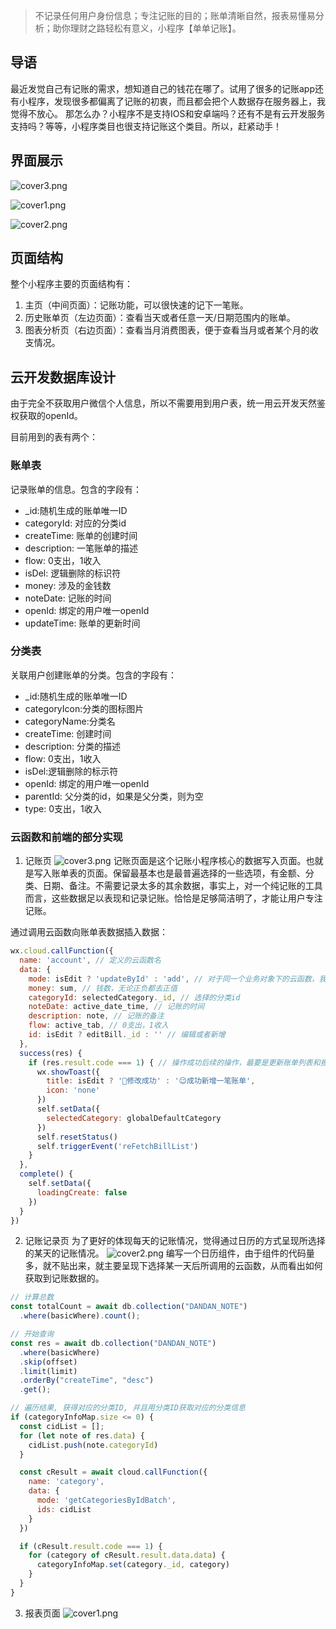 > 不记录任何用户身份信息；专注记账的目的；账单清晰自然，报表易懂易分析；助你理财之路轻松有意义，小程序【单单记账】。

## 导语

最近发觉自己有记账的需求，想知道自己的钱花在哪了。试用了很多的记账app还有小程序，发现很多都偏离了记账的初衷，而且都会把个人数据存在服务器上，我觉得不放心。
那怎么办？小程序不是支持IOS和安卓端吗？还有不是有云开发服务支持吗？等等，小程序类目也很支持记账这个类目。所以，赶紧动手！

## 界面展示

![cover3.png](https://i.loli.net/2019/10/10/MG8b9rKIdsnFm4c.png)

![cover1.png](https://i.loli.net/2019/10/10/Bem9OGzp8KAgaIS.png)

![cover2.png](https://i.loli.net/2019/10/10/Y7Cmsu3BDvn6F2P.png)

## 页面结构

整个小程序主要的页面结构有：

1. 主页（中间页面）：记账功能，可以很快速的记下一笔账。
2. 历史账单页（左边页面）：查看当天或者任意一天/日期范围内的账单。
3. 图表分析页（右边页面）：查看当月消费图表，便于查看当月或者某个月的收支情况。

## 云开发数据库设计

由于完全不获取用户微信个人信息，所以不需要用到用户表，统一用云开发天然鉴权获取的openId。

目前用到的表有两个：

### 账单表

记录账单的信息。包含的字段有：

- _id:随机生成的账单唯一ID
- categoryId: 对应的分类id
- createTime: 账单的创建时间
- description: 一笔账单的描述
- flow: 0支出，1收入
- isDel: 逻辑删除的标识符
- money: 涉及的金钱数
- noteDate: 记账的时间
- openId: 绑定的用户唯一openId
- updateTime: 账单的更新时间

### 分类表

关联用户创建账单的分类。包含的字段有：
- _id:随机生成的账单唯一ID
- categoryIcon:分类的图标图片
- categoryName:分类名
- createTime: 创建时间
- description: 分类的描述
- flow: 0支出，1收入
- isDel:逻辑删除的标示符
- openId: 绑定的用户唯一openId
- parentId: 父分类的id，如果是父分类，则为空
- type: 0支出，1收入

### 云函数和前端的部分实现

1. 记账页
![cover3.png](https://i.loli.net/2019/10/10/MG8b9rKIdsnFm4c.png)
记账页面是这个记账小程序核心的数据写入页面。也就是写入账单表的页面。保留最基本也是最普遍选择的一些选项，有金额、分类、日期、备注。不需要记录太多的其余数据，事实上，对一个纯记账的工具而言，这些数据足以表现和记录记账。恰恰是足够简洁明了，才能让用户专注记账。

通过调用云函数向账单表数据插入数据：
```javascript
wx.cloud.callFunction({
  name: 'account', // 定义的云函数名
  data: {
    mode: isEdit ? 'updateById' : 'add', // 对于同一个业务对象下的云函数，我通过mode进行区分，减少云函数的个数
    money: sum, // 钱数，无论正负都去正值
    categoryId: selectedCategory._id, // 选择的分类id
    noteDate: active_date_time, // 记账的时间
    description: note, // 记账的备注
    flow: active_tab, // 0支出，1收入
    id: isEdit ? editBill._id : '' // 编辑或者新增
  },
  success(res) {
    if (res.result.code === 1) { // 操作成功后续的操作，最要是更新账单列表和报表数据
      wx.showToast({
        title: isEdit ? '😬修改成功' : '😉成功新增一笔账单',
        icon: 'none'
      })
      self.setData({
        selectedCategory: globalDefaultCategory
      })
      self.resetStatus()
      self.triggerEvent('reFetchBillList')
    }
  },
  complete() {
    self.setData({
      loadingCreate: false
    })
  }
})
```

2. 记账记录页
为了更好的体现每天的记账情况，觉得通过日历的方式呈现所选择的某天的记账情况。
![cover2.png](https://i.loli.net/2019/10/10/Y7Cmsu3BDvn6F2P.png)
编写一个日历组件，由于组件的代码量多，就不贴出来，就主要呈现下选择某一天后所调用的云函数，从而看出如何获取到记账数据的。
```javascript
// 计算总数
const totalCount = await db.collection("DANDAN_NOTE")
  .where(basicWhere).count();

// 开始查询
const res = await db.collection("DANDAN_NOTE")
  .where(basicWhere)
  .skip(offset)
  .limit(limit)
  .orderBy("createTime", "desc")
  .get();

// 遍历结果, 获得对应的分类ID, 并且用分类ID获取对应的分类信息
if (categoryInfoMap.size <= 0) {
  const cidList = [];
  for (let note of res.data) {
    cidList.push(note.categoryId)
  }

  const cResult = await cloud.callFunction({
    name: 'category',
    data: {
      mode: 'getCategoriesByIdBatch',
      ids: cidList
    }
  })

  if (cResult.result.code === 1) {
    for (category of cResult.result.data.data) {
      categoryInfoMap.set(category._id, category)
    }
  }
}
```

3. 报表页面
![cover1.png](https://i.loli.net/2019/10/10/Bem9OGzp8KAgaIS.png)
